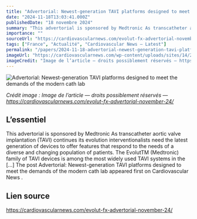 ```yaml
---
title: "Advertorial: Newest-generation TAVI platforms designed to meet the demands of the modern cath lab"
date: "2024-11-18T13:03:41.000Z"
publishedDate: "18 novembre 2024"
summary: "This advertorial is sponsored by Medtronic As transcatheter aortic valve implantation (TAVI) continues its evolution interventionalists need the latest generation of devices to offer features that respond to the needs of a diverse and changing population of patients. The EvolutTM (Medtronic) family of TAVI devices is among the most widely used TAVI systems in the [&#8230;] The post Advertorial: Newest-generation TAVI platforms designed to meet the demands of the modern cath lab appeared first on Cardiovascular News ."
importance: ""
sourceUrl: "https://cardiovascularnews.com/evolut-fx-advertorial-november-24/"
tags: ["France", "Actualité", "Cardiovascular News — Latest"]
permalink: "/papers/2024-11-18-advertorial-newest-generation-tavi-platforms-designed-to-meet-the-demands-of-the-modern-cath-lab"
imageUrl: "https://cardiovascularnews.com/wp-content/uploads/sites/14/2024/11/Headshot_2022_AMcI-jpg.jpeg"
imageCredit: "Image de l’article — droits possiblement réservés — https://cardiovascularnews.com/evolut-fx-advertorial-november-24/"
---
```


![Advertorial: Newest-generation TAVI platforms designed to meet the demands of the modern cath lab](https://cardiovascularnews.com/wp-content/uploads/sites/14/2024/11/Headshot_2022_AMcI-jpg.jpeg)

*Crédit image : Image de l’article — droits possiblement réservés — https://cardiovascularnews.com/evolut-fx-advertorial-november-24/*

## L’essentiel

This advertorial is sponsored by Medtronic As transcatheter aortic valve implantation (TAVI) continues its evolution interventionalists need the latest generation of devices to offer features that respond to the needs of a diverse and changing population of patients. The EvolutTM (Medtronic) family of TAVI devices is among the most widely used TAVI systems in the [&#8230;] The post Advertorial: Newest-generation TAVI platforms designed to meet the demands of the modern cath lab appeared first on Cardiovascular News .

## Lien source

https://cardiovascularnews.com/evolut-fx-advertorial-november-24/
